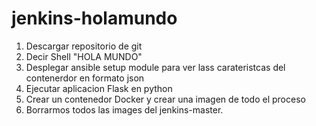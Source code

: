 # jenkins-holamundo
1) Descargar repositorio de git
2) Decir Shell "HOLA MUNDO"
3) Desplegar ansible setup module para ver lass carateristcas del contenerdor en formato json
4) Ejecutar aplicacion Flask en python
5) Crear un contenedor Docker y crear una imagen de todo el proceso
6) Borrarmos todos las images del jenkins-master.

